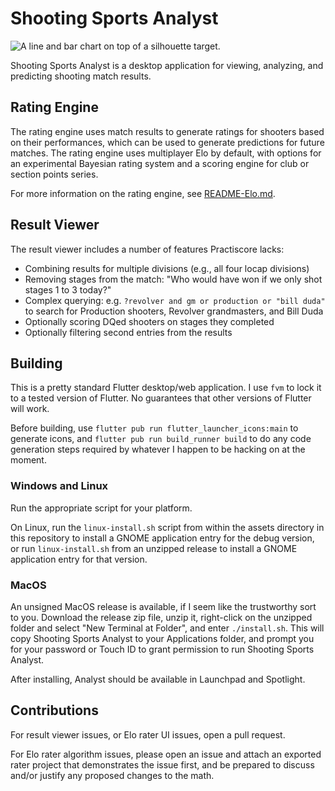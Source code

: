 # Shooting Sports Analyst
![A line and bar chart on top of a silhouette target.](https://github.com/jslater89/uspsa-result-viewer/blob/develop/assets/icon.png?raw=true)

Shooting Sports Analyst is a desktop application for viewing, analyzing, and predicting shooting
match results.

## Rating Engine
The rating engine uses match results to generate ratings for shooters based on their performances,
which can be used to generate predictions for future matches. The rating engine uses multiplayer
Elo by default, with options for an experimental Bayesian rating system and a scoring engine for
club or section points series.

For more information on the rating engine, see [README-Elo.md](https://github.com/jslater89/uspsa-result-viewer/blob/develop/README-Elo.md).

## Result Viewer
The result viewer includes a number of features Practiscore lacks:
* Combining results for multiple divisions (e.g., all four locap divisions)
* Removing stages from the match: "Who would have won if we only shot stages 1 to 3 today?"
* Complex querying: e.g. `?revolver and gm or production or "bill duda"` to search for Production
shooters, Revolver grandmasters, and Bill Duda
* Optionally scoring DQed shooters on stages they completed
* Optionally filtering second entries from the results

## Building
This is a pretty standard Flutter desktop/web application. I use `fvm` to lock it to a tested
version of Flutter. No guarantees that other versions of Flutter will work.

Before building, use `flutter pub run flutter_launcher_icons:main` to generate icons, and
`flutter pub run build_runner build` to do any code generation steps required by whatever I happen
to be hacking on at the moment.

### Windows and Linux
Run the appropriate script for your platform.

On Linux, run the `linux-install.sh` script from within the assets directory in this repository
to install a GNOME application entry for the debug version, or run `linux-install.sh` from an
unzipped release to install a GNOME application entry for that version.

### MacOS
An unsigned MacOS release is available, if I seem like the trustworthy sort to you. Download the
release zip file, unzip it, right-click on the unzipped folder and select "New Terminal at Folder",
and enter `./install.sh`. This will copy Shooting Sports Analyst to your Applications folder, and
prompt you for your password or Touch ID to grant permission to run Shooting Sports Analyst.

After installing, Analyst should be available in Launchpad and Spotlight.

## Contributions
For result viewer issues, or Elo rater UI issues, open a pull request.

For Elo rater algorithm issues, please open an issue and attach an exported rater project that
demonstrates the issue first, and be prepared to discuss and/or justify any proposed changes to the
math.
